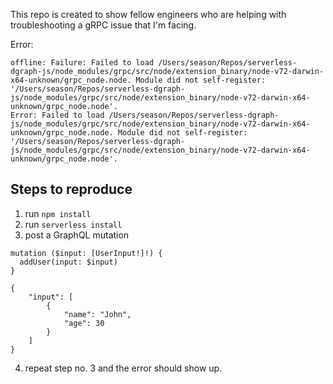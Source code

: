 This repo is created to show fellow engineers who are helping with troubleshooting a gRPC issue that I'm facing.

Error:
```
offline: Failure: Failed to load /Users/season/Repos/serverless-dgraph-js/node_modules/grpc/src/node/extension_binary/node-v72-darwin-x64-unknown/grpc_node.node. Module did not self-register: '/Users/season/Repos/serverless-dgraph-js/node_modules/grpc/src/node/extension_binary/node-v72-darwin-x64-unknown/grpc_node.node'.
Error: Failed to load /Users/season/Repos/serverless-dgraph-js/node_modules/grpc/src/node/extension_binary/node-v72-darwin-x64-unknown/grpc_node.node. Module did not self-register: '/Users/season/Repos/serverless-dgraph-js/node_modules/grpc/src/node/extension_binary/node-v72-darwin-x64-unknown/grpc_node.node'.
```

## Steps to reproduce
1. run `npm install`
2. run `serverless install`
3. post a GraphQL mutation
```
mutation ($input: [UserInput!]!) {
  addUser(input: $input)
}
```
```
{
	"input": [
		{
			"name": "John",
			"age": 30
		}
	]
}
```
4. repeat step no. 3 and the error should show up.